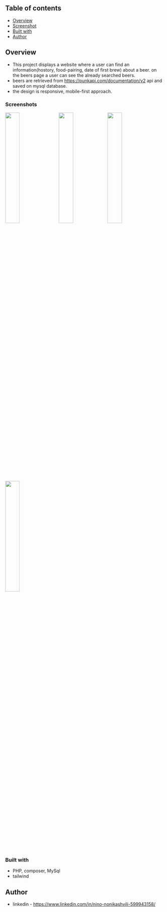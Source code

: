 ## Table of contents

  - [Overview](#overview)
  - [Screenshot](#screenshot)
  - [Built with](#built-with)
  - [Author](#author)


## Overview
- This project displays a website where a user can find an information(hostory, food-pairing, date of first brew) about a beer. on the beers page a user can see the already searched beers.
- beers are retrieved from https://punkapi.com/documentation/v2 api and saved on mysql database.
- the design is responsive, mobile-first approach.

### Screenshots

<div width="100%">
      <img
        src="https://user-images.githubusercontent.com/61002720/222709991-3caf7498-afff-43af-9a0c-b147a95e68e5.png"
        width="30%"
        style="margin-right:3%"
        align="top"
      />
      <img
        src="https://user-images.githubusercontent.com/61002720/222709929-bfe895b6-9df9-4586-8108-7298fbdc06c6.png"
        width="30%"
        align="top"
      />
      <img
        src="https://user-images.githubusercontent.com/61002720/222709851-5a76e658-675c-43c0-8838-652fe8384812.png"
        width="30%"
        align="top"
      />
      <img
        src="https://user-images.githubusercontent.com/61002720/222709760-d851371d-f4c0-4944-a7f4-ce8e20df7244.png"
        width="30%"
        align="top"
      />
    </div>



### Built with

- PHP, composer, MySql
- tailwind


## Author

- linkedin - https://www.linkedin.com/in/nino-nonikashvili-599943158/

